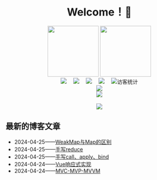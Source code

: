 
<h1 align="center">Welcome！👋 </h1>

<!-- GitHub数据统计 -->
<div align="center">
  <img height="137px" src="https://github-readme-stats.vercel.app/api?username=0shino0&hide_title=true&hide_border=true&show_icons=trueline_height=21&text_color=000&icon_color=000&bg_color=0,ea6161,ffc64d,fffc4d,52fa5a&theme=graywhite" />
  <img height="137px" src="https://github-readme-stats.vercel.app/api/top-langs/?username=0shino0&hide_title=true&hide_border=true&layout=compact&langs_count=6&text_color=000&icon_color=fff&bg_color=0,52fa5a,4dfcff,c64dff&theme=graywhite" />
</div>
   

<!-- 个人资料徽标 -->
  <div align="center">
    <a href="https://v-blog.yyshino.top/"><img src="https://img.shields.io/badge/website-%E4%B8%AA%E4%BA%BA%E7%BD%91%E7%AB%99-blue"></a>&emsp;
    <a href="https://blog.csdn.net/qq_41095561?type=blog"><img src="https://img.shields.io/badge/CSDN-%E5%8D%9A%E5%AE%A2-c32136"></a>&emsp;
    <a href="https://space.bilibili.com/34716040"><img src="https://img.shields.io/badge/bilibili-B%E7%AB%99-ff69b4"></a>&emsp;
    <a href="https://www.zhihu.com/people/yyshino"><img src="https://img.shields.io/badge/zhihu-%E7%9F%A5%E4%B9%8E-blue"></a>&emsp;
    <img src="https://visitor-badge.glitch.me/badge?page_id=0Shino0" alt="访客统计" />
  </div>

<!-- 贪吃蛇代码贡献图 -->
<div align="center"><img src="https://cdn.jsdelivr.net/gh/0Shino0/0Shino0@main/contribution-snake/github-contribution-grid-snake.svg" /></div>

<!-- 连续提交代码天数记录 -->
<div align="center">
  <img align="center" src="https://github-readme-streak-stats.herokuapp.com/?user=0Shino0&theme=dark&hide_border=true" />
</div>
<br>

<!-- metrics -->
<div align="center"> <img src="https://metrics.lecoq.io/0Shino0?template=classic&config.timezone=Asia%2FShanghai"> </div>

## 最新的博客文章

<!-- BLOG-POST-LIST:START -->
 - 2024-04-25——[WeakMap与Map的区别](https://v-blog.yyshino.top/front_end_interview/1-3JavaScript/24-WeakMap%E4%B8%8EMap%E7%9A%84%E5%8C%BA%E5%88%AB.html)
 - 2024-04-25——[手写reduce](https://v-blog.yyshino.top/front_end_interview/1-3JavaScript/25-%E6%89%8B%E5%86%99Reduce.html)
 - 2024-04-25——[手写call、apply、bind](https://v-blog.yyshino.top/front_end_interview/1-3JavaScript/26-%E6%89%8B%E5%86%99call%E3%80%81bind%E3%80%81apply.html)
 - 2024-04-24——[Vue响应式实现](https://v-blog.yyshino.top/front_end_interview/1-5Vue/01-Vue%E5%93%8D%E5%BA%94%E5%BC%8F%E5%AE%9E%E7%8E%B0.html)
 - 2024-04-24——[MVC-MVP-MVVM](https://v-blog.yyshino.top/posts/%E8%AE%BE%E8%AE%A1%E6%A8%A1%E5%BC%8F/01-MVC-MVP-MVVM.html)<!-- BLOG-POST-LIST:END -->
